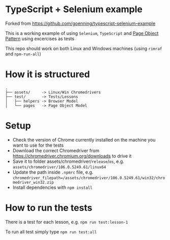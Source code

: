 # TypeScript + Selenium example

Forked from https://github.com/goenning/typescript-selenium-example


This is a working example of using `Selenium`, `TypeScript` and [Page Object Pattern](https://martinfowler.com/bliki/PageObject.html) using excercises as tests

This repo should work on both Linux and Windows machines (using `rimraf` and `npm-run-all`)

# How it is structured

```
.
├── assets/     -> Linux/Win Chromedrivers
├── test/       -> Tests/Lessons
│   ├── helpers -> Browser Model
│   └── pages   -> Page Object Model
```

# Setup
* Check the version of Chrome currently installed on the machine you want to use for the tests
* Download the correct Chromedriver from https://chromedriver.chromium.org/downloads to drive it
* Save it to folder assets/chromedriver/`release`/`os`, e.g. `assets/chromedriver/106.0.5249.61/linux64`
* Update the path inside `.npmrc` file, e.g. `chromedriver_filepath=/assets/chromedriver/106.0.5249.61/win32/chromedriver_win32.zip`
* Install dependencies with `npm install`


# How to run the tests
There is a test for each lesson, e.g. `npm run test:lesson-1`

To run all test simply type `npm run test:all`